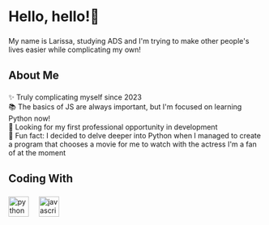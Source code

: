 <h1 align="left">Hello, hello!👋</h1>

###

<p align="left">My name is Larissa, studying ADS and I'm trying to make other people's lives easier while complicating my own!</p>

###

<h2 align="left">About Me</h2>

###

<p align="left">✨ Truly complicating myself since 2023<br>📚 The basics of JS are always important, but I'm focused on learning Python now!<br>🎯 Looking for my first professional opportunity in development<br>🎲 Fun fact: I decided to delve deeper into Python when I managed to create a program that chooses a movie for me to watch with the actress I'm a fan of at the moment</p>

###

<h2 align="left">Coding With</h2>

###

<div align="left">
  <img src="https://cdn.jsdelivr.net/gh/devicons/devicon/icons/python/python-original.svg" height="40" alt="python logo"  />
  <img width="12" />
  <img src="https://cdn.jsdelivr.net/gh/devicons/devicon/icons/javascript/javascript-original.svg" height="40" alt="javascript logo"  />
  <img width="12" />
</div>

###
</div>

###
